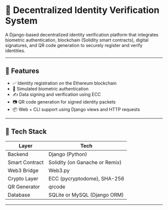 # 🔐 Decentralized Identity Verification System

A Django-based decentralized identity verification platform that integrates biometric authentication, blockchain (Solidity smart contracts), digital signatures, and QR code generation to securely register and verify identities.

---

## 🌟 Features

- ✅ Identity registration on the Ethereum blockchain
- 🧠 Simulated biometric authentication
- ✍️ Data signing and verification using ECC
- 📷 QR code generation for signed identity packets
- 📦 Web + CLI support using Django views and HTTP requests

---

## 🧱 Tech Stack

| Layer          | Tech                                  |
|----------------|---------------------------------------|
| Backend        | Django (Python)                       |
| Smart Contract | Solidity (on Ganache or Remix)        |
| Web3 Bridge    | Web3.py                               |
| Crypto Layer   | ECC (pycryptodome), SHA-256           |
| QR Generator   | qrcode                                |
| Database       | SQLite or MySQL (Django ORM)          |

---
